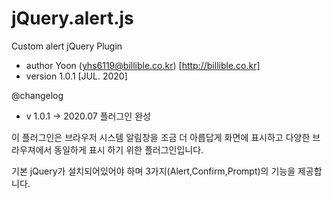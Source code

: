 # jQuery.alert.js

Custom alert jQuery Plugin
* author Yoon  (yhs6119@billible.co.kr) [http://billible.co.kr]
* version 1.0.1 [JUL. 2020]

 @changelog
* v 1.0.1      ->   2020.07 플러그인 완성

이 플러그인은 브라우저 시스템 알림창을 조금 더 아릅답게 화면에 표시하고 다양한 브라우져에서 동일하게 표시 하기 위한 플러그인입니다.

기본 jQuery가 설치되어있어야 하며 3가지(Alert,Confirm,Prompt)의 기능을 제공합니다.